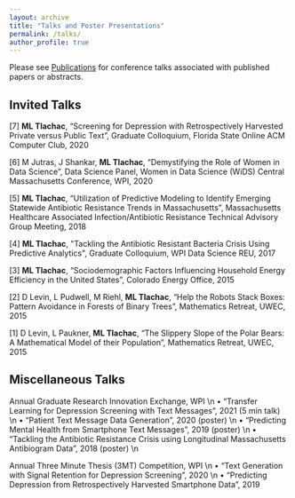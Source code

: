 ```yaml
---
layout: archive
title: "Talks and Poster Presentations"
permalink: /talks/
author_profile: true
---
```


Please see [Publications](https://mltlachac.github.io/publications/) for conference talks associated with published papers or abstracts.

## Invited Talks

[7] **ML Tlachac**, “Screening for Depression with Retrospectively Harvested Private versus Public Text”, Graduate Colloquium, Florida State Online ACM Computer Club, 2020

[6] M Jutras, J Shankar, **ML Tlachac**, “Demystifying the Role of Women in Data Science”, Data Science Panel, Women in Data Science (WiDS) Central Massachusetts Conference, WPI, 2020

[5] **ML Tlachac**, “Utilization of Predictive Modeling to Identify Emerging Statewide Antibiotic Resistance Trends in Massachusetts”, Massachusetts Healthcare Associated Infection/Antibiotic Resistance Technical Advisory Group Meeting, 2018

[4] **ML Tlachac**, "Tackling the Antibiotic Resistant Bacteria Crisis Using Predictive Analytics", Graduate Colloquium, WPI Data Science REU, 2017

[3] **ML Tlachac**, “Sociodemographic Factors Influencing Household Energy Efficiency in the United States”, Colorado Energy Office, 2015

[2] D Levin, L Pudwell, M Riehl, **ML Tlachac**, “Help the Robots Stack Boxes: Pattern Avoidance in Forests of Binary Trees”, Mathematics Retreat, UWEC, 2015

[1] D Levin, L Paukner, **ML Tlachac**, “The Slippery Slope of the Polar Bears: A Mathematical Model of their Population”, Mathematics Retreat, UWEC, 2015

## Miscellaneous Talks

Annual Graduate Research Innovation Exchange, WPI \n
•	“Transfer Learning for Depression Screening with Text Messages”, 2021 (5 min talk) \n
•	“Patient Text Message Data Generation”, 2020 (poster) \n
•	“Predicting Mental Health from Smartphone Text Messages”, 2019 (poster) \n
•	“Tackling the Antibiotic Resistance Crisis using Longitudinal Massachusetts Antibiogram Data”, 2018 (poster) \n

Annual Three Minute Thesis (3MT) Competition, WPI \n
•	“Text Generation with Signal Retention for Depression Screening”, 2020 \n
•	“Predicting Depression from Retrospectively Harvested Smartphone Data”, 2019
